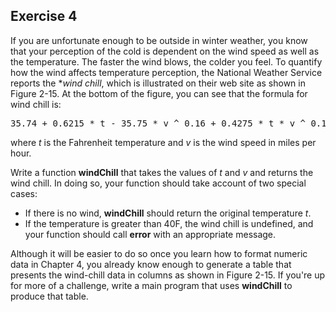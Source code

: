Exercise 4
---------- 

If you are unfortunate enough to be outside in winter weather, you know that your perception of the cold is dependent on the wind speed as well as the temperature. The faster the wind blows, the colder you feel. To quantify how the wind affects temperature perception, the National Weather Service reports the **wind chill*, which is illustrated on their web site as shown in Figure 2-15. At the bottom of the figure, you can see that the formula for wind chill is:

<pre>
35.74 + 0.6215 * t - 35.75 * v ^ 0.16 + 0.4275 * t * v ^ 0.16
</pre>

where *t* is the Fahrenheit temperature and *v* is the wind speed in miles per hour.

Write a function **windChill** that takes the values of *t* and *v* and returns the wind chill. In doing so, your function should take account of two special cases:

* If there is no wind, **windChill** should return the original temperature *t*.
* If the temperature is greater than 40F, the wind chill is undefined, and your function should call **error** with an appropriate message.

Although it will be easier to do so once you learn how to format numeric data in Chapter 4, you already know enough to generate a table that presents the wind-chill data in columns as shown in Figure 2-15. If you're up for more of a challenge, write a main program that uses **windChill** to produce that table.